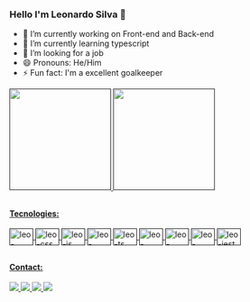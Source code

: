 ### Hello I'm Leonardo Silva 👋


- 🔭 I’m currently working on Front-end and Back-end
- 🌱 I’m currently learning typescript
- 👯 I’m looking for a job
- 😄 Pronouns: He/Him
- ⚡ Fun fact: I'm a excellent goalkeeper

<div>
  <a href=>
  <img height="180em" src="https://github-readme-stats.vercel.app/api?username=leonardo7silva&theme=omni&show_icons=true">
  <img height="180em" src="https://github-readme-stats.vercel.app/api/top-langs/?username=leonardo7silva&theme=omni&layout=compact&langs_count=6"> 
</div>
  
  ##
<h4>Tecnologies:</h4>
<div>
  <img align="center" alt="leo-html5" width="42" height="30" src="https://cdn.jsdelivr.net/gh/devicons/devicon/icons/html5/html5-original.svg"/>
  <img align="center" alt="leo-css" width="42" height="30" src="https://cdn.jsdelivr.net/gh/devicons/devicon/icons/css3/css3-original.svg"/>
  <img align="center" alt="leo-js" width="42" height="30" src="https://cdn.jsdelivr.net/gh/devicons/devicon/icons/javascript/javascript-original.svg"/>
  <img align="center" alt="leo-react" width="42" height="30" src="https://cdn.jsdelivr.net/gh/devicons/devicon/icons/react/react-original.svg"/>
  <img align="center" alt="leo-ts" width="42" height="30" src="https://cdn.jsdelivr.net/gh/devicons/devicon/icons/typescript/typescript-original.svg"/>
  <img align="center" alt="leo-node" width="42" height="30" src="https://cdn.jsdelivr.net/gh/devicons/devicon/icons/nodejs/nodejs-original.svg"/>
  <img align="center" alt="leo-postgresql" width="42" height="30" src="https://cdn.jsdelivr.net/gh/devicons/devicon/icons/postgresql/postgresql-original.svg" />
  <img align="center" alt="leo-mongodb" width="42" height="30" src="https://cdn.jsdelivr.net/gh/devicons/devicon/icons/mongodb/mongodb-original.svg" />
  <img align="center" alt="leo-jest" width="42" height="30" src="https://cdn.jsdelivr.net/gh/devicons/devicon/icons/jest/jest-plain.svg" />
</div>
  
  ##
<h4>Contact:</h4>
<div>
  <a href="mailto:leo7kisam@gmail.com">
    <img src="https://img.shields.io/badge/Gmail-D14836?style=for-the-badge&logo=gmail&logoColor=white">
  </a>
  <a target="_blanc" href="https://www.instagram.com/leo7ps/">
    <img src="https://img.shields.io/badge/Instagram-E4405F?style=for-the-badge&logo=instagram&logoColor=white">
  </a>
  <a target="_blanc" href="https://discord.gg/NTy9y7H9">
    <img src="https://img.shields.io/badge/Discord-7289DA?style=for-the-badge&logo=discord&logoColor=white">
  </a>
  <a target="_blanc" href="https://www.linkedin.com/in/leonardo--silva/">
    <img src="https://img.shields.io/badge/LinkedIn-0077B5?style=for-the-badge&logo=linkedin&logoColor=white">
  </a>
</div>
  
  ##
 
